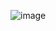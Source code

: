 ![image](https://user-images.githubusercontent.com/77222540/209982303-e5241e16-8db9-49d3-8375-acacf44838e5.png)
